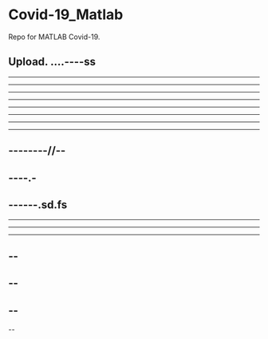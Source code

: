 # Covid-19_Matlab

Repo for MATLAB Covid-19.

Upload.
....----ss
------
----------
----------
------
----------
----------
-------------
---------
--------------
--------//--
---------
----.-
----
------.sd.fs
----
------
------------
---------
--
--
--
--
--
----

--
